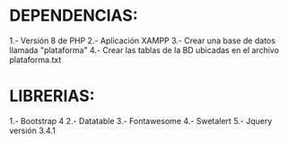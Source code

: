 # DEPENDENCIAS:
1.- Versión 8 de PHP 
2.- Aplicación XAMPP 
3.- Crear una base de datos llamada "plataforma"
4.- Crear las tablas de la BD ubicadas en el archivo plataforma.txt

# LIBRERIAS: 
1.- Bootstrap 4 
2.- Datatable 
3.- Fontawesome 
4.- Swetalert 
5.- Jquery versión 3.4.1

